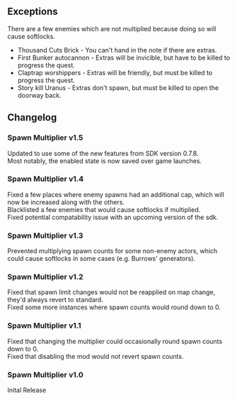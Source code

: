 ## Exceptions
There are a few enemies which are not multiplied because doing so will cause softlocks.

- Thousand Cuts Brick - You can't hand in the note if there are extras.
- First Bunker autocannon - Extras will be invicible, but have to be killed to progress the quest.
- Claptrap worshippers - Extras will be friendly, but must be killed to progress the quest.
- Story kill Uranus - Extras don't spawn, but must be killed to open the doorway back.

## Changelog

### Spawn Multiplier v1.5
Updated to use some of the new features from SDK version 0.7.8.    
Most notably, the enabled state is now saved over game launches.

### Spawn Multiplier v1.4
Fixed a few places where enemy spawns had an additional cap, which will now be increased along with the others.    
Blacklisted a few enemies that would cause softlocks if multiplied.    
Fixed potential compatability issue with an upcoming version of the sdk.

### Spawn Multiplier v1.3
Prevented multiplying spawn counts for some non-enemy actors, which could cause softlocks in some cases (e.g. Burrows' generators).

### Spawn Multiplier v1.2
Fixed that spawn limit changes would not be reapplied on map change, they'd always revert to standard.    
Fixed some more instances where spawn counts would round down to 0.

### Spawn Multiplier v1.1
Fixed that changing the multiplier could occasionally round spawn counts down to 0.    
Fixed that disabling the mod would not revert spawn counts.

### Spawn Multiplier v1.0
Inital Release
